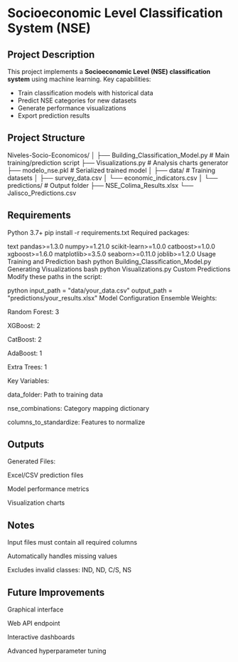 
# Socioeconomic Level Classification System (NSE)

## Project Description  
This project implements a **Socioeconomic Level (NSE) classification system** using machine learning. Key capabilities:

- Train classification models with historical data
- Predict NSE categories for new datasets
- Generate performance visualizations
- Export prediction results

## Project Structure  
Niveles-Socio-Economicos/
│
├── Building_Classification_Model.py # Main training/prediction script
├── Visualizations.py # Analysis charts generator
├── modelo_nse.pkl # Serialized trained model
│
├── data/ # Training datasets
│ ├── survey_data.csv
│ └── economic_indicators.csv
│
└── predictions/ # Output folder
├── NSE_Colima_Results.xlsx
└── Jalisco_Predictions.csv

## Requirements  
Python 3.7+
pip install -r requirements.txt
Required packages:

text
pandas>=1.3.0
numpy>=1.21.0
scikit-learn>=1.0.0
catboost>=1.0.0
xgboost>=1.6.0
matplotlib>=3.5.0
seaborn>=0.11.0
joblib>=1.2.0
Usage
Training and Prediction
bash
python Building_Classification_Model.py
Generating Visualizations
bash
python Visualizations.py
Custom Predictions
Modify these paths in the script:

python
input_path = "data/your_data.csv"
output_path = "predictions/your_results.xlsx"
Model Configuration
Ensemble Weights:

Random Forest: 3

XGBoost: 2

CatBoost: 2

AdaBoost: 1

Extra Trees: 1

Key Variables:

data_folder: Path to training data

nse_combinations: Category mapping dictionary

columns_to_standardize: Features to normalize

## Outputs
Generated Files:

Excel/CSV prediction files

Model performance metrics

Visualization charts

## Notes
Input files must contain all required columns

Automatically handles missing values

Excludes invalid classes: IND, ND, C/S, NS

## Future Improvements
Graphical interface

Web API endpoint

Interactive dashboards

Advanced hyperparameter tuning
